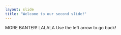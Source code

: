 ```yaml
---
layout: slide
title: "Welcome to our second slide!"
---
```

MORE BANTER! LALALA
Use the left arrow to go back!

